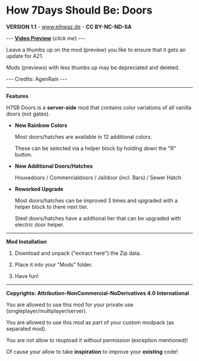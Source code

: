 # How 7Days Should Be: Doors

**VERSION 1.1** - www.eihwaz.de - **CC BY-NC-ND-SA**

--- [**Video Preview**](https://www.youtube.com/watch?v=GyH2dzPl7DQ) (*click me*) ---

Leave a thumbs up on the mod (preview) you like to ensure that it gets an update for A21.

Mods (previews) with less thumbs up may be depreciated and deleted.

--- Credits: AgenRain ---

--- --- --- --- --- --- --- --- ---

**Features**

H7SB Doors is a **server-side** mod that contains color variations of all vanilla doors (not gates).

* **New Rainbow Colors**

	Most doors/hatches are available in 12 additional colors.
	
	These can be selected via a helper block by holding down the "R" button.
	
* **New Additional Doors/Hatches**

	Housedoors / Commercialdoors / Jaildoor (incl. Bars) / Sewer Hatch
	
* **Reworked Upgrade**

	Most doors/hatches can be improved 3 times and upgraded with a helper block to there next tier.
	
	Steel doors/hatches have a addtional tier that can be upgraded with electric door helper.

--- --- --- --- --- --- --- --- ---

**Mod Installation**

1. Download and unpack ("extract here") the Zip data.

2. Place it into your "Mods" folder.

3. Have fun!

--- --- --- --- --- --- --- --- ---

**Copyrights: Attribution-NonCommercial-NoDerivatives 4.0 International**

You are allowed to use this mod for your private use (singleplayer/multiplayer/server).

You are allowed to use this mod as part of your custom modpack (as separated mod).

You are not allow to reupload it without permission (exception mentioned)!

Of cause your allow to take **inspiration** to improve your **existing** code!
